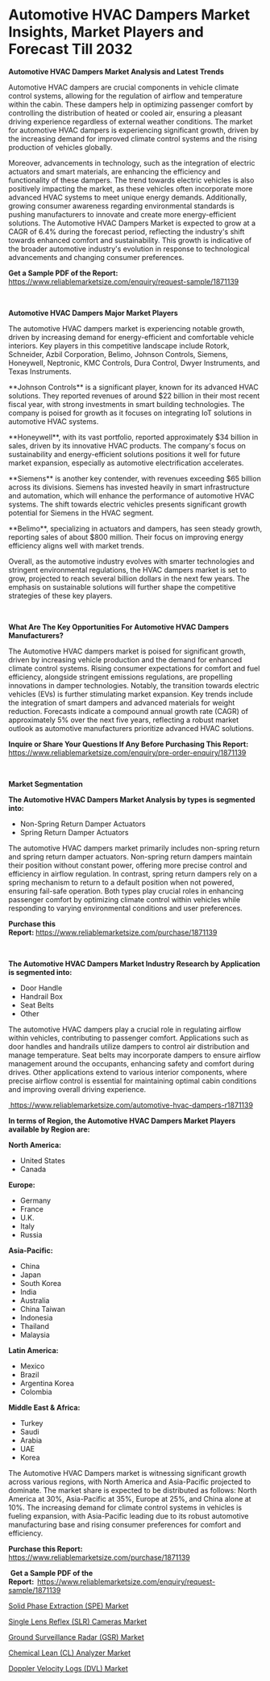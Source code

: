 <p><h1>Automotive HVAC Dampers Market Insights, Market Players and Forecast Till 2032</h1></p><p><strong>Automotive HVAC Dampers Market Analysis and Latest Trends</strong></p>
<p><p>Automotive HVAC dampers are crucial components in vehicle climate control systems, allowing for the regulation of airflow and temperature within the cabin. These dampers help in optimizing passenger comfort by controlling the distribution of heated or cooled air, ensuring a pleasant driving experience regardless of external weather conditions. The market for automotive HVAC dampers is experiencing significant growth, driven by the increasing demand for improved climate control systems and the rising production of vehicles globally.</p><p>Moreover, advancements in technology, such as the integration of electric actuators and smart materials, are enhancing the efficiency and functionality of these dampers. The trend towards electric vehicles is also positively impacting the market, as these vehicles often incorporate more advanced HVAC systems to meet unique energy demands. Additionally, growing consumer awareness regarding environmental standards is pushing manufacturers to innovate and create more energy-efficient solutions. The Automotive HVAC Dampers Market is expected to grow at a CAGR of 6.4% during the forecast period, reflecting the industry's shift towards enhanced comfort and sustainability. This growth is indicative of the broader automotive industry's evolution in response to technological advancements and changing consumer preferences.</p></p>
<p><strong>Get a Sample PDF of the Report:&nbsp;</strong> <a href="https://www.reliablemarketsize.com/enquiry/request-sample/1871139?utm_campaign=1143&utm_medium=2&utm_source=Github&utm_content=ia&utm_term=28022025&utm_id=automotive-hvac-dampers">https://www.reliablemarketsize.com/enquiry/request-sample/1871139</a></p>
<p>&nbsp;</p>
<p><strong>Automotive HVAC Dampers Major Market Players</strong></p>
<p><p>The automotive HVAC dampers market is experiencing notable growth, driven by increasing demand for energy-efficient and comfortable vehicle interiors. Key players in this competitive landscape include Rotork, Schneider, Azbil Corporation, Belimo, Johnson Controls, Siemens, Honeywell, Neptronic, KMC Controls, Dura Control, Dwyer Instruments, and Texas Instruments.</p><p>**Johnson Controls** is a significant player, known for its advanced HVAC solutions. They reported revenues of around $22 billion in their most recent fiscal year, with strong investments in smart building technologies. The company is poised for growth as it focuses on integrating IoT solutions in automotive HVAC systems.</p><p>**Honeywell**, with its vast portfolio, reported approximately $34 billion in sales, driven by its innovative HVAC products. The company's focus on sustainability and energy-efficient solutions positions it well for future market expansion, especially as automotive electrification accelerates.</p><p>**Siemens** is another key contender, with revenues exceeding $65 billion across its divisions. Siemens has invested heavily in smart infrastructure and automation, which will enhance the performance of automotive HVAC systems. The shift towards electric vehicles presents significant growth potential for Siemens in the HVAC segment.</p><p>**Belimo**, specializing in actuators and dampers, has seen steady growth, reporting sales of about $800 million. Their focus on improving energy efficiency aligns well with market trends. </p><p>Overall, as the automotive industry evolves with smarter technologies and stringent environmental regulations, the HVAC dampers market is set to grow, projected to reach several billion dollars in the next few years. The emphasis on sustainable solutions will further shape the competitive strategies of these key players.</p></p>
<p>&nbsp;</p>
<p><strong>What Are The Key Opportunities For Automotive HVAC Dampers Manufacturers?</strong></p>
<p><p>The Automotive HVAC dampers market is poised for significant growth, driven by increasing vehicle production and the demand for enhanced climate control systems. Rising consumer expectations for comfort and fuel efficiency, alongside stringent emissions regulations, are propelling innovations in damper technologies. Notably, the transition towards electric vehicles (EVs) is further stimulating market expansion. Key trends include the integration of smart dampers and advanced materials for weight reduction. Forecasts indicate a compound annual growth rate (CAGR) of approximately 5% over the next five years, reflecting a robust market outlook as automotive manufacturers prioritize advanced HVAC solutions.</p></p>
<p><strong>Inquire or Share Your Questions If Any Before Purchasing This Report:</strong> <a href="https://www.reliablemarketsize.com/enquiry/pre-order-enquiry/1871139?utm_campaign=1143&utm_medium=2&utm_source=Github&utm_content=ia&utm_term=28022025&utm_id=automotive-hvac-dampers">https://www.reliablemarketsize.com/enquiry/pre-order-enquiry/1871139</a></p>
<p>&nbsp;</p>
<p><strong>Market Segmentation</strong></p>
<p><strong>The Automotive HVAC Dampers Market Analysis by types is segmented into:</strong></p>
<p><ul><li>Non-Spring Return Damper Actuators</li><li>Spring Return Damper Actuators</li></ul></p>
<p><p>The automotive HVAC dampers market primarily includes non-spring return and spring return damper actuators. Non-spring return dampers maintain their position without constant power, offering more precise control and efficiency in airflow regulation. In contrast, spring return dampers rely on a spring mechanism to return to a default position when not powered, ensuring fail-safe operation. Both types play crucial roles in enhancing passenger comfort by optimizing climate control within vehicles while responding to varying environmental conditions and user preferences.</p></p>
<p><strong>Purchase this Report:&nbsp;</strong><a href="https://www.reliablemarketsize.com/purchase/1871139?utm_campaign=1143&utm_medium=2&utm_source=Github&utm_content=ia&utm_term=28022025&utm_id=automotive-hvac-dampers">https://www.reliablemarketsize.com/purchase/1871139</a></p>
<p>&nbsp;</p>
<p><strong>The Automotive HVAC Dampers Market Industry Research by Application is segmented into:</strong></p>
<p><ul><li>Door Handle</li><li>Handrail Box</li><li>Seat Belts</li><li>Other</li></ul></p>
<p><p>The automotive HVAC dampers play a crucial role in regulating airflow within vehicles, contributing to passenger comfort. Applications such as door handles and handrails utilize dampers to control air distribution and manage temperature. Seat belts may incorporate dampers to ensure airflow management around the occupants, enhancing safety and comfort during drives. Other applications extend to various interior components, where precise airflow control is essential for maintaining optimal cabin conditions and improving overall driving experience.</p></p>
<p><a href="https://www.reliablemarketsize.com/automotive-hvac-dampers-r1871139?utm_campaign=1143&utm_medium=2&utm_source=Github&utm_content=ia&utm_term=28022025&utm_id=automotive-hvac-dampers">&nbsp;https://www.reliablemarketsize.com/automotive-hvac-dampers-r1871139</a></p>
<p><strong>In terms of Region, the Automotive HVAC Dampers Market Players available by Region are:</strong></p>
<p>
    <p> <strong> North America: </strong>
        <ul>
            <li>United States</li>
            <li>Canada</li>
        </ul>
        </p> 
    <p> <strong> Europe: </strong>
        <ul>
            <li>Germany</li>
            <li>France</li>
            <li>U.K.</li>
            <li>Italy</li>
            <li>Russia</li>
        </ul>
        </p> 
    <p> <strong> Asia-Pacific: </strong>
        <ul>
            <li>China</li>
            <li>Japan</li>
            <li>South Korea</li>
            <li>India</li>
            <li>Australia</li>
            <li>China Taiwan</li>
            <li>Indonesia</li>
            <li>Thailand</li>
            <li>Malaysia</li>
        </ul>
        </p> 
    <p> <strong> Latin America: </strong>
        <ul>
            <li>Mexico</li>
            <li>Brazil</li>
            <li>Argentina Korea</li>
            <li>Colombia</li>
        </ul>
        </p> 
    <p> <strong> Middle East & Africa: </strong>
        <ul>
            <li>Turkey</li>
            <li>Saudi</li>
            <li>Arabia</li>
            <li>UAE</li>
            <li>Korea</li>
        </ul>
    </p>
    </p>
<p><p>The Automotive HVAC Dampers market is witnessing significant growth across various regions, with North America and Asia-Pacific projected to dominate. The market share is expected to be distributed as follows: North America at 30%, Asia-Pacific at 35%, Europe at 25%, and China alone at 10%. The increasing demand for climate control systems in vehicles is fueling expansion, with Asia-Pacific leading due to its robust automotive manufacturing base and rising consumer preferences for comfort and efficiency.</p></p>
<p><strong>Purchase this Report: </strong><a href="https://www.reliablemarketsize.com/purchase/1871139?utm_campaign=1143&utm_medium=2&utm_source=Github&utm_content=ia&utm_term=28022025&utm_id=automotive-hvac-dampers">https://www.reliablemarketsize.com/purchase/1871139</a></p>
<p>&nbsp;<strong>Get a Sample PDF of the Report:&nbsp;&nbsp;</strong><a href="https://www.reliablemarketsize.com/enquiry/request-sample/1871139?utm_campaign=1143&utm_medium=2&utm_source=Github&utm_content=ia&utm_term=28022025&utm_id=automotive-hvac-dampers">https://www.reliablemarketsize.com/enquiry/request-sample/1871139</a></p>
<p><strong></strong></p>
<p><p><a href="https://github.com/altafvaraswj/Market-Research-Report-List-1/blob/main/solid-phase-extraction-spe-market.md?utm_campaign=1143&utm_medium=2&utm_source=Github&utm_content=ia&utm_term=28022025&utm_id=automotive-hvac-dampers">Solid Phase Extraction (SPE) Market</a></p><p><a href="https://github.com/paullsiskec4/Market-Research-Report-List-1/blob/main/single-lens-reflex-slr-cameras-market.md?utm_campaign=1143&utm_medium=2&utm_source=Github&utm_content=ia&utm_term=28022025&utm_id=automotive-hvac-dampers">Single Lens Reflex (SLR) Cameras Market</a></p><p><a href="https://github.com/roehrtizonov/Market-Research-Report-List-1/blob/main/ground-surveillance-radar-gsr-market.md?utm_campaign=1143&utm_medium=2&utm_source=Github&utm_content=ia&utm_term=28022025&utm_id=automotive-hvac-dampers">Ground Surveillance Radar (GSR) Market</a></p><p><a href="https://github.com/zhininzacher/Market-Research-Report-List-1/blob/main/chemical-lean-cl-analyzer-market.md?utm_campaign=1143&utm_medium=2&utm_source=Github&utm_content=ia&utm_term=28022025&utm_id=automotive-hvac-dampers">Chemical Lean (CL) Analyzer Market</a></p><p><a href="https://github.com/sgroitrieu7f/Market-Research-Report-List-1/blob/main/doppler-velocity-logs-dvl-market.md?utm_campaign=1143&utm_medium=2&utm_source=Github&utm_content=ia&utm_term=28022025&utm_id=automotive-hvac-dampers">Doppler Velocity Logs (DVL) Market</a></p></p>